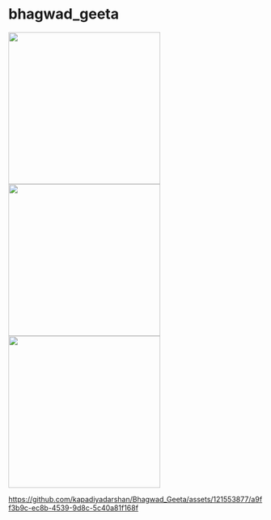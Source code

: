 # bhagwad_geeta

<img src = "https://github.com/kapadiyadarshan/Bhagwad_Geeta/assets/121553877/2d3f36a1-6c58-4d77-9075-abcb4931a36f" width=300>

<img src = "https://github.com/kapadiyadarshan/Bhagwad_Geeta/assets/121553877/2ded036a-0869-4320-9e1c-1ce787c5a23b" width=300>

<img src = "https://github.com/kapadiyadarshan/Bhagwad_Geeta/assets/121553877/d7c689a3-e4c3-4787-9137-05af03fdd76a" width=300>

https://github.com/kapadiyadarshan/Bhagwad_Geeta/assets/121553877/a9ff3b9c-ec8b-4539-9d8c-5c40a81f168f
